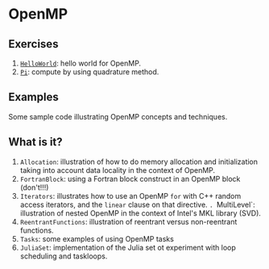 # OpenMP

## Exercises

1. [`HelloWorld`](HelloWorld/): hello world for OpenMP.
1. [`Pi`](Pi/): compute by using quadrature method.


## Examples

Some sample code illustrating OpenMP concepts and techniques.

## What is it?
1. `Allocation`: illustration of how to do memory allocation and
    initialization taking into account data locality in the context of
    OpenMP.
1. `FortranBlock`: using a Fortran block construct in an OpenMP block (don't!!!)
1. `Iterators`: illustrates how to use an OpenMP `for` with C++ random
    access iterators, and the `linear` clause on that directive.
`. `MultiLevel`: illustration of nested OpenMP in the context of Intel's
   MKL library (SVD).
1. `ReentrantFunctions`: illustration of reentrant versus non-reentrant
   functions.
1. `Tasks`: some examples of using OpenMP tasks
1. `JuliaSet`: implementation of the Julia set ot experiment with
   loop scheduling and taskloops.
